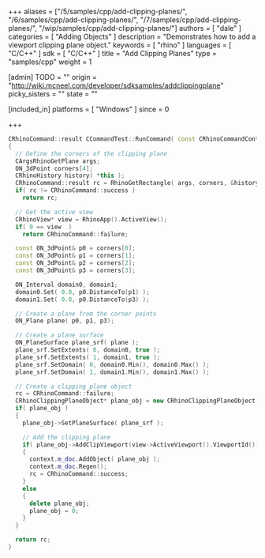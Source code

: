 +++
aliases = ["/5/samples/cpp/add-clipping-planes/", "/6/samples/cpp/add-clipping-planes/", "/7/samples/cpp/add-clipping-planes/", "/wip/samples/cpp/add-clipping-planes/"]
authors = [ "dale" ]
categories = [ "Adding Objects" ]
description = "Demonstrates how to add a viewport clipping plane object."
keywords = [ "rhino" ]
languages = [ "C/C++" ]
sdk = [ "C/C++" ]
title = "Add Clipping Planes"
type = "samples/cpp"
weight = 1

[admin]
TODO = ""
origin = "http://wiki.mcneel.com/developer/sdksamples/addclippingplane"
picky_sisters = ""
state = ""

[included_in]
platforms = [ "Windows" ]
since = 0

+++

```cpp
CRhinoCommand::result CCommandTest::RunCommand( const CRhinoCommandContext& context )
{
  // Define the corners of the clipping plane
  CArgsRhinoGetPlane args;
  ON_3dPoint corners[4];
  CRhinoHistory history( *this );
  CRhinoCommand::result rc = RhinoGetRectangle( args, corners, &history );
  if( rc != CRhinoCommand::success )
    return rc;

  // Get the active view
  CRhinoView* view = RhinoApp().ActiveView();
  if( 0 == view  )
    return CRhinoCommand::failure;

  const ON_3dPoint& p0 = corners[0];
  const ON_3dPoint& p1 = corners[1];
  const ON_3dPoint& p2 = corners[2];
  const ON_3dPoint& p3 = corners[3];

  ON_Interval domain0, domain1;
  domain0.Set( 0.0, p0.DistanceTo(p1) );
  domain1.Set( 0.0, p0.DistanceTo(p3) );

  // Create a plane from the corner points
  ON_Plane plane( p0, p1, p3);

  // Create a plane surface
  ON_PlaneSurface plane_srf( plane );
  plane_srf.SetExtents( 0, domain0, true );
  plane_srf.SetExtents( 1, domain1, true );
  plane_srf.SetDomain( 0, domain0.Min(), domain0.Max() );
  plane_srf.SetDomain( 1, domain1.Min(), domain1.Max() );

  // Create a clipping plane object
  rc = CRhinoCommand::failure;
  CRhinoClippingPlaneObject* plane_obj = new CRhinoClippingPlaneObject();
  if( plane_obj )
  {
    plane_obj->SetPlaneSurface( plane_srf );

    // Add the clipping plane
    if( plane_obj->AddClipViewport(view->ActiveViewport().ViewportId()) )
    {
      context.m_doc.AddObject( plane_obj );
      context.m_doc.Regen();
      rc = CRhinoCommand::success;
    }
    else
    {
      delete plane_obj;
      plane_obj = 0;
    }
  }

  return rc;
}
```
